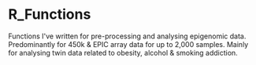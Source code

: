 # R_Functions
Functions I've written for pre-processing and analysing epigenomic data. Predominantly for 450k & EPIC array data for up to 2,000 samples. Mainly for analysing twin data related to obesity, alcohol & smoking addiction.


